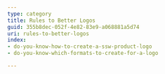 ```yaml
---
type: category
title: Rules to Better Logos
guid: 355b8dec-052f-4e82-83e9-a068881a5d74
uri: rules-to-better-logos
index:
- do-you-know-how-to-create-a-ssw-product-logo
- do-you-know-which-formats-to-create-for-a-logo

---
```

<p>​​​</p>


